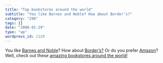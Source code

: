 ```yaml
---
title: "Top bookstores around the world"
subtitle: "You like Barnes and Noble? How about Border’s?"
category: "298"
tags: []
date: "2008-01-29"
type: "wp"
wordpress_id: 1129
---
```

You like [Barnes and Noble](http://www.barnesandnoble.com/)? How about [Border’s?](http://www.amazon.com/exec/obidos/tg/browse/-/577394) Or do you prefer [Amazon](http://www.amazon.com)?
Well, check out these [amazing bookstores around the world!](http://books.guardian.co.uk/shoptalk/story/0,,2239172,00.html?gusrc=rss&feed=10)